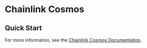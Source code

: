 # Chainlink Cosmos 

## Quick Start

For more information, see the [Chainlink Cosmos Documentation](./docs/).

